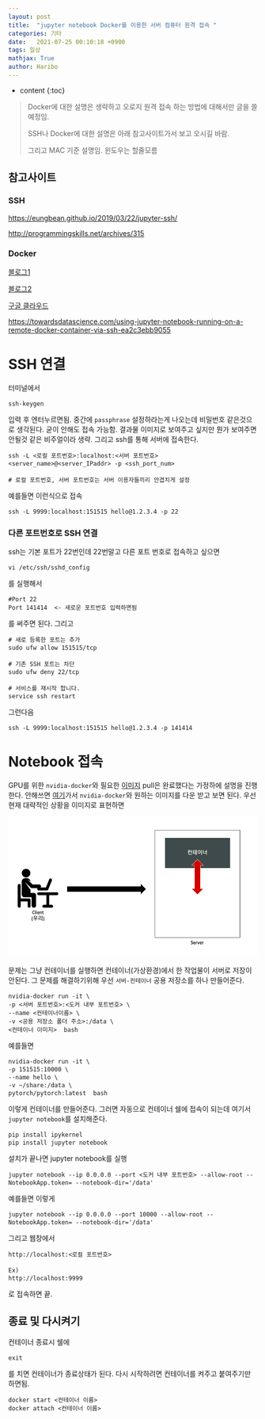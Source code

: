 ```yaml
---
layout: post
title:  "jupyter notebook Docker를 이용한 서버 컴퓨터 원격 접속 "
categories: 기타
date:   2021-07-25 00:10:18 +0900
tags: 일상
mathjax: True
author: Haribo
---
```

* content
{:toc}


> Docker에 대한 설명은 생략하고 오로지 원격 접속 하는 방법에 대해서만 글을 쓸 예정임.
>
> SSH나 Docker에 대한 설명은 아래 참고사이트가서 보고 오시길 바람.
>
> 그리고 MAC 기준 설명임. 윈도우는 할줄모름

## 참고사이트

### SSH

https://eungbean.github.io/2019/03/22/jupyter-ssh/

http://programmingskills.net/archives/315

### Docker

[블로그1](https://greeksharifa.github.io/references/2021/06/21/Docker/)

[블로그2](https://89douner.tistory.com/96)

[구글 클라우드](https://cloud.google.com/ai-platform/training/docs/custom-containers-training?hl=ko)

https://towardsdatascience.com/using-jupyter-notebook-running-on-a-remote-docker-container-via-ssh-ea2c3ebb9055

# SSH 연결

터미널에서 

```
ssh-keygen
```

입력 후 엔터누르면됨. 중간에 `passphrase` 설정하라는게 나오는데 비밀번호 같은것으로 생각된다. 굳이 안해도 접속 가능함. 결과물 이미지로 보여주고 싶지만 뭔가 보여주면 안될것 같은 비주얼이라 생략. 그리고 ssh를 통해 서버에 접속한다.

```
ssh -L <로컬 포트번호>:localhost:<서버 포트번호> <server_name>@<server_IPaddr> -p <ssh_port_num>

# 로컬 포트번호, 서버 포트번호는 서버 이용자들끼리 안겹치게 설정
```

예를들면 이런식으로 접속

```
ssh -L 9999:localhost:151515 hello@1.2.3.4 -p 22
```



### 다른 포트번호로 SSH 연결

ssh는 기본 포트가 22번인데 22번말고 다른 포트 번호로 접속하고 싶으면

```
vi /etc/ssh/sshd_config
```

를 실행해서

```
#Port 22
Port 141414  <- 새로운 포트번호 입력하면됨
```

를 써주면 된다. 그리고

```
# 새로 등록한 포트는 추가
sudo ufw allow 151515/tcp

# 기존 SSH 포트는 차단
sudo ufw deny 22/tcp

# 서비스를 재시작 합니다.
service ssh restart
```

그런다음

```
ssh -L 9999:localhost:151515 hello@1.2.3.4 -p 141414
```



# Notebook 접속

GPU를 위한 `nvidia-docker`와 필요한 [이미지](https://hub.docker.com/r/pytorch/pytorch) pull은 완료했다는 가정하에 설명을 진행한다. 안해쓰면 [여기](https://greeksharifa.github.io/references/2021/06/21/Docker/)가서 `nvidia-docker`와 원하는 이미지를 다운 받고 보면 된다. 우선 현재 대략적인 상황을 이미지로 표현하면

![image-20210725145217674](/images/Docker/image-20210725145217674.png)

문제는 그냥 컨테이너를 실행하면 컨테이너(가상환경)에서 한 작업물이 서버로 저장이 안된다. 그 문제를 해결하기위해 우선 `서버-컨테이너` 공용 저장소를 하나 만들어준다.

```
nvidia-docker run -it \
-p <서버 포트번호>:<도커 내부 포트번호> \
--name <컨테이너이름> \
-v <공용 저장소 폴더 주소>:/data \
<컨테이너 이미지>  bash
```

예를들면

```
nvidia-docker run -it \
-p 151515:10000 \
--name hello \
-v ~/share:/data \
pytorch/pytorch:latest  bash
```

이렇게 컨테이너를 만들어준다. 그러면 자동으로 컨테이너 쉘에 접속이 되는데 여기서 `jupyter notebook`를 설치해준다.

```
pip install ipykernel
pip install jupyter notebook
```

설치가 끝나면 jupyter notebook를 실행

```
jupyter notebook --ip 0.0.0.0 --port <도커 내부 포트번호> --allow-root --NotebookApp.token= --notebook-dir='/data'
```

예를들면 이렇게

```
jupyter notebook --ip 0.0.0.0 --port 10000 --allow-root --NotebookApp.token= --notebook-dir='/data'
```

그리고 웹창에서 

```
http://localhost:<로컬 포트번호>

Ex)
http://localhost:9999
```

로 접속하면 끝.

## 종료 및 다시켜기

컨테이너 종료시 쉘에

```
exit
```

를 치면 컨테이너가 종료상태가 된다. 다시 시작하려면 컨테이너를 켜주고 붙여주기만 하면됨.

```
docker start <컨테이너 이름>
docker attach <컨테이너 이름>
```


